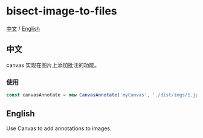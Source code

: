 # bisect-image-to-files

[中文](#1) / [English](#2)

## 中文

<a id="1"></a>
canvas 实现在图片上添加批注的功能。

### 使用

```typescript
const canvasAnnotate = new CanvasAnnotate('myCanvas', './dist/imgs/1.jpg')
```

## English

<a id="2"></a>
Use Canvas to add annotations to images.
